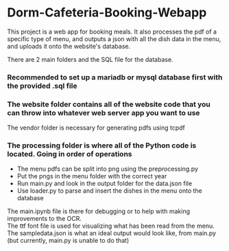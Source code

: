 # Dorm-Cafeteria-Booking-Webapp

This project is a web app for booking meals. It also processes the pdf of a specific type of menu, and outputs a json with all the dish data in the menu, and uploads it onto the website's database.

There are 2 main folders and the SQL file for the database.

### Recommended to set up a mariadb or mysql database first with the provided .sql file

### The website folder contains all of the website code that you can throw into whatever web server app you want to use

The vendor folder is necessary for generating pdfs using tcpdf

### The processing folder is where all of the Python code is located. Going in order of operations

- The menu pdfs can be split into png using the preprocessing.py
- Put the pngs in the menu folder with the correct year
- Run main.py and look in the output folder for the data.json file
- Use loader.py to parse and insert the dishes in the menu onto the database

The main.ipynb file is there for debugging or to help with making improvements to the OCR. <br/>
The ttf font file is used for visualizing what has been read from the menu. <br/>
The sampledata.json is what an ideal output would look like, from main.py (but currently, main.py is unable to do that)
